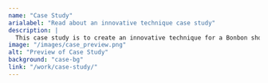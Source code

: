 ```yaml
---
name: "Case Study"
arialabel: "Read about an innovative technique case study"
description: |
  This case study is to create an innovative technique for a Bonbon shop, giving the shop a new way to connect with their users/consumers while also giving the customer a unique experience that will stick in their mind and bring them back.
image: "/images/case_preview.png"
alt: "Preview of Case Study"
background: "case-bg"
link: "/work/case-study/"
---
```

